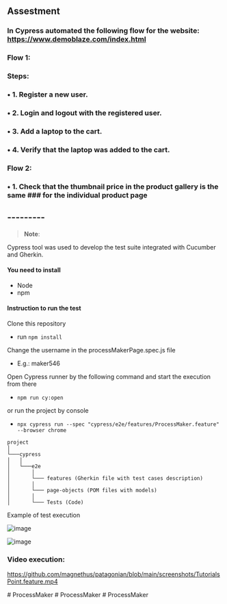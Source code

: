  
## Assestment
### In Cypress automated the following flow for the website: https://www.demoblaze.com/index.html ###
### Flow 1:
### Steps:
### •	1. Register a new user.
### •	2. Login and logout with the registered user.
### •	3. Add a laptop to the cart.
### •	4. Verify that the laptop was added to the cart.
### Flow 2:
### •	1. Check that the thumbnail price in the product gallery is the same ### for the individual product page


 
## ---------

> **Note**:
 
Cypress tool was used to develop the test suite integrated with Cucumber and Gherkin.


#### You need to install

* Node
* npm


#### Instruction to run the test

Clone this repository
+ run `npm install`


Change the username in the processMakerPage.spec.js file
+ E.g.: maker546

Open Cypress runner by the following command and start the execution from there

+ `npm run cy:open`

or run the project by console

+ `npx cypress run --spec "cypress/e2e/features/ProcessMaker.feature" --browser chrome`

 

```
project  
│
└───cypress
│   │
│   └───e2e
│       │
│       └─── features (Gherkin file with test cases description)
│       │
│       └─── page-objects (POM files with models)
│       │
│       └─── Tests (Code)

```


Example of test execution

![image](./screenshots/Patagonian1.png)

![image](./screenshots/Patagonian2.png)

<h3> Video execution:</h3>

https://github.com/magnethus/patagonian/blob/main/screenshots/TutorialsPoint.feature.mp4

 #   P r o c e s s M a k e r  
 #   P r o c e s s M a k e r  
 # ProcessMaker
